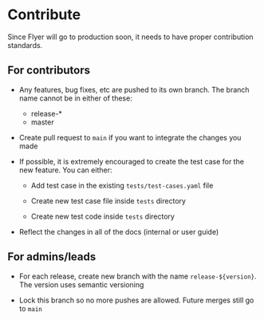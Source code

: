 # Contribute

Since Flyer will go to production soon, it needs to have proper contribution standards.

## For contributors

- Any features, bug fixes, etc are pushed to its own branch. The branch name cannot be in either of these:

  - release-\*
  - master

- Create pull request to `main` if you want to integrate the changes you made

- If possible, it is extremely encouraged to create the test case for the new feature. You can either:

  - Add test case in the existing `tests/test-cases.yaml` file

  - Create new test case file inside `tests` directory

  - Create new test code inside `tests` directory

- Reflect the changes in all of the docs (internal or user guide)

## For admins/leads

- For each release, create new branch with the name `release-${version}`. The version uses semantic versioning

- Lock this branch so no more pushes are allowed. Future merges still go to `main`
